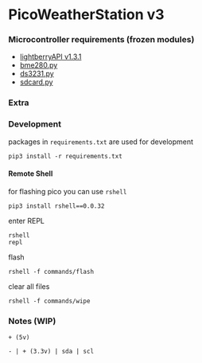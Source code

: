 # PicoWeatherStation v3

### Microcontroller requirements (frozen modules)

- [lightberryAPI v1.3.1](https://github.com/zNitche/lightberryAPI/releases/tag/v1.3.1)
- [bme280.py](https://github.com/zNitche/pico-bme280/blob/master/bme280.py)
- [ds3231.py](https://github.com/zNitche/pico-rtc-ds3231/blob/master/ds3231.py)
- [sdcard.py](https://github.com/micropython/micropython-lib/blob/v1.22.2/micropython/drivers/storage/sdcard/sdcard.py)

### Extra

### Development
packages in `requirements.txt` are used for development

```
pip3 install -r requirements.txt
```

#### Remote Shell
for flashing pico you can use `rshell`
```
pip3 install rshell==0.0.32
```

enter REPL
```
rshell 
repl
```

flash
```
rshell -f commands/flash
```

clear all files
```
rshell -f commands/wipe
```


### Notes (WIP)

```
+ (5v)

- | + (3.3v) | sda | scl
```

